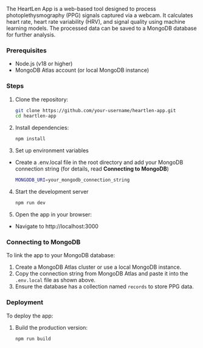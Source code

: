 The HeartLen App is a web-based tool designed to process photoplethysmography (PPG) signals captured via a webcam. It calculates heart rate, heart rate variability (HRV), and signal quality using machine learning models. The processed data can be saved to a MongoDB database for further analysis.

### Prerequisites
- Node.js (v18 or higher)
- MongoDB Atlas account (or local MongoDB instance)

### Steps
1. Clone the repository:
   ```bash
   git clone https://github.com/your-username/heartlen-app.git
   cd heartlen-app
   ```
2. Install dependencies:
   ```bash
   npm install
   ```
3. Set up environment variables
- Create a .env.local file in the root directory and add your MongoDB connection string (for details, read **Connecting to MongoDB**)
  ```bash
  MONGODB_URI=your_mongodb_connection_string
  ```
4. Start the development server
   ```bash
   npm run dev
   ```
5. Open the app in your browser:
- Navigate to http://localhost:3000

### Connecting to MongoDB
To link the app to your MongoDB database:
1. Create a MongoDB Atlas cluster or use a local MongoDB instance.
2. Copy the connection string from MongoDB Atlas and paste it into the `.env.local` file as shown above.
3. Ensure the database has a collection named `records` to store PPG data.

### Deployment
To deploy the app:
1. Build the production version:
   ```bash
   npm run build
   ```
